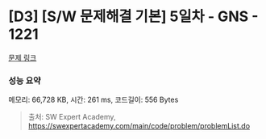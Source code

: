 # [D3] [S/W 문제해결 기본] 5일차 - GNS - 1221 

[문제 링크](https://swexpertacademy.com/main/code/problem/problemDetail.do?contestProbId=AV14jJh6ACYCFAYD) 

### 성능 요약

메모리: 66,728 KB, 시간: 261 ms, 코드길이: 556 Bytes



> 출처: SW Expert Academy, https://swexpertacademy.com/main/code/problem/problemList.do